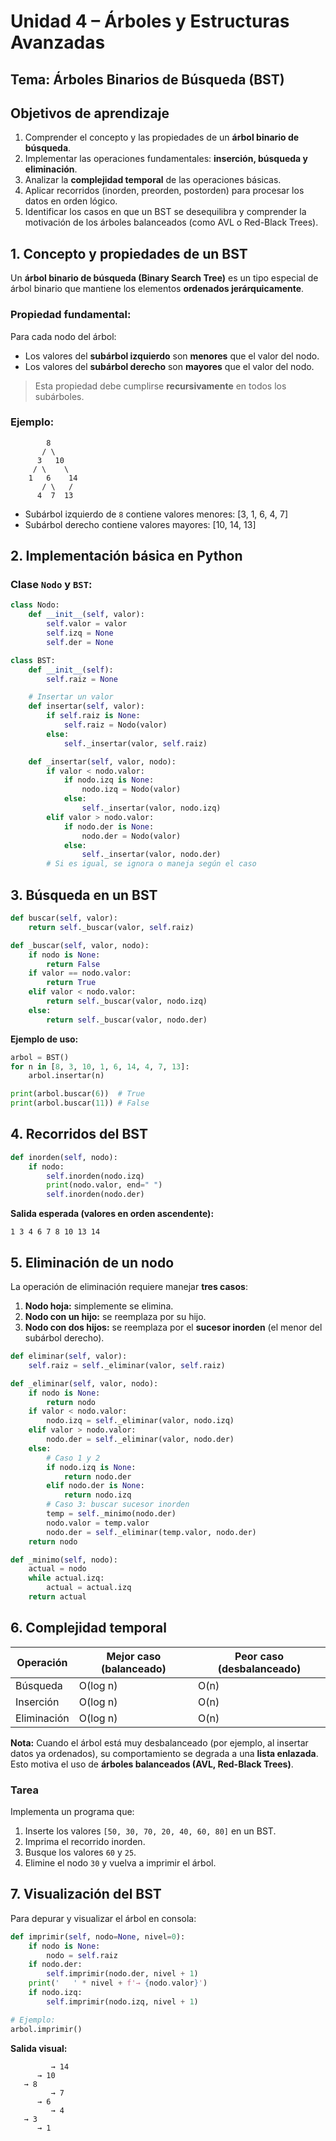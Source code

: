 # Unidad 4 – Árboles y Estructuras Avanzadas

## Tema: Árboles Binarios de Búsqueda (BST)


## **Objetivos de aprendizaje**

1. Comprender el concepto y las propiedades de un **árbol binario de búsqueda**.
2. Implementar las operaciones fundamentales: **inserción, búsqueda y eliminación**.
3. Analizar la **complejidad temporal** de las operaciones básicas.
4. Aplicar recorridos (inorden, preorden, postorden) para procesar los datos en orden lógico.
5. Identificar los casos en que un BST se desequilibra y comprender la motivación de los árboles balanceados (como AVL o Red-Black Trees).

## **1. Concepto y propiedades de un BST**

Un **árbol binario de búsqueda (Binary Search Tree)** es un tipo especial de árbol binario que mantiene los elementos **ordenados jerárquicamente**.

### Propiedad fundamental:

Para cada nodo del árbol:

* Los valores del **subárbol izquierdo** son **menores** que el valor del nodo.
* Los valores del **subárbol derecho** son **mayores** que el valor del nodo.

> Esta propiedad debe cumplirse **recursivamente** en todos los subárboles.


### Ejemplo:

```
        8
       / \
      3   10
     / \    \
    1   6    14
       / \   /
      4  7  13
```

* Subárbol izquierdo de `8` contiene valores menores: [3, 1, 6, 4, 7]
* Subárbol derecho contiene valores mayores: [10, 14, 13]


## **2. Implementación básica en Python**

### Clase `Nodo` y `BST`:

```python
class Nodo:
    def __init__(self, valor):
        self.valor = valor
        self.izq = None
        self.der = None

class BST:
    def __init__(self):
        self.raiz = None

    # Insertar un valor
    def insertar(self, valor):
        if self.raiz is None:
            self.raiz = Nodo(valor)
        else:
            self._insertar(valor, self.raiz)

    def _insertar(self, valor, nodo):
        if valor < nodo.valor:
            if nodo.izq is None:
                nodo.izq = Nodo(valor)
            else:
                self._insertar(valor, nodo.izq)
        elif valor > nodo.valor:
            if nodo.der is None:
                nodo.der = Nodo(valor)
            else:
                self._insertar(valor, nodo.der)
        # Si es igual, se ignora o maneja según el caso
```


## **3. Búsqueda en un BST**

```python
def buscar(self, valor):
    return self._buscar(valor, self.raiz)

def _buscar(self, valor, nodo):
    if nodo is None:
        return False
    if valor == nodo.valor:
        return True
    elif valor < nodo.valor:
        return self._buscar(valor, nodo.izq)
    else:
        return self._buscar(valor, nodo.der)
```

**Ejemplo de uso:**

```python
arbol = BST()
for n in [8, 3, 10, 1, 6, 14, 4, 7, 13]:
    arbol.insertar(n)

print(arbol.buscar(6))  # True
print(arbol.buscar(11)) # False
```


## **4. Recorridos del BST**

```python
def inorden(self, nodo):
    if nodo:
        self.inorden(nodo.izq)
        print(nodo.valor, end=" ")
        self.inorden(nodo.der)
```

**Salida esperada (valores en orden ascendente):**

```
1 3 4 6 7 8 10 13 14
```


## **5. Eliminación de un nodo**

La operación de eliminación requiere manejar **tres casos**:

1. **Nodo hoja:** simplemente se elimina.
2. **Nodo con un hijo:** se reemplaza por su hijo.
3. **Nodo con dos hijos:** se reemplaza por el **sucesor inorden** (el menor del subárbol derecho).

```python
def eliminar(self, valor):
    self.raiz = self._eliminar(valor, self.raiz)

def _eliminar(self, valor, nodo):
    if nodo is None:
        return nodo
    if valor < nodo.valor:
        nodo.izq = self._eliminar(valor, nodo.izq)
    elif valor > nodo.valor:
        nodo.der = self._eliminar(valor, nodo.der)
    else:
        # Caso 1 y 2
        if nodo.izq is None:
            return nodo.der
        elif nodo.der is None:
            return nodo.izq
        # Caso 3: buscar sucesor inorden
        temp = self._minimo(nodo.der)
        nodo.valor = temp.valor
        nodo.der = self._eliminar(temp.valor, nodo.der)
    return nodo

def _minimo(self, nodo):
    actual = nodo
    while actual.izq:
        actual = actual.izq
    return actual
```


## **6. Complejidad temporal**

| Operación   | Mejor caso (balanceado) | Peor caso (desbalanceado) |
| ----------- | ----------------------- | ------------------------- |
| Búsqueda    | O(log n)                | O(n)                      |
| Inserción   | O(log n)                | O(n)                      |
| Eliminación | O(log n)                | O(n)                      |

**Nota:** Cuando el árbol está muy desbalanceado (por ejemplo, al insertar datos ya ordenados), su comportamiento se degrada a una **lista enlazada**.
Esto motiva el uso de **árboles balanceados (AVL, Red-Black Trees)**.


### Tarea 

Implementa un programa que:

1. Inserte los valores `[50, 30, 70, 20, 40, 60, 80]` en un BST.
2. Imprima el recorrido inorden.
3. Busque los valores `60` y `25`.
4. Elimine el nodo `30` y vuelva a imprimir el árbol.


## **7. Visualización del BST**

Para depurar y visualizar el árbol en consola:

```python
def imprimir(self, nodo=None, nivel=0):
    if nodo is None:
        nodo = self.raiz
    if nodo.der:
        self.imprimir(nodo.der, nivel + 1)
    print('   ' * nivel + f'→ {nodo.valor}')
    if nodo.izq:
        self.imprimir(nodo.izq, nivel + 1)

# Ejemplo:
arbol.imprimir()
```

**Salida visual:**

```
         → 14
      → 10
   → 8
         → 7
      → 6
         → 4
   → 3
      → 1
```
